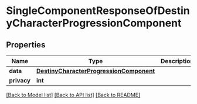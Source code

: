 # SingleComponentResponseOfDestinyCharacterProgressionComponent

## Properties
Name | Type | Description | Notes
------------ | ------------- | ------------- | -------------
**data** | [**DestinyCharacterProgressionComponent**](DestinyCharacterProgressionComponent.md) |  | [optional] 
**privacy** | **int** |  | [optional] 

[[Back to Model list]](../README.md#documentation-for-models) [[Back to API list]](../README.md#documentation-for-api-endpoints) [[Back to README]](../README.md)


